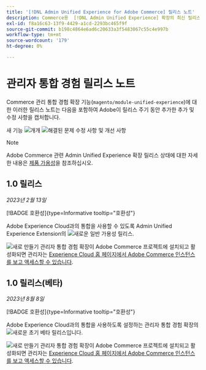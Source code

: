 ```yaml
---
title: '[!DNL Admin Unified Experience for Adobe Commerce] 릴리스 노트'
description: Commerce용  [!DNL Admin Unified Experience] 확장의 최신 릴리스에 대한 정보는 릴리스 정보를 검토하십시오.
exl-id: f8a16c63-13f9-4429-a1cd-2293bc465f9f
source-git-commit: b198c4864e6ad6c20633a3f5483067c55c4e997b
workflow-type: tm+mt
source-wordcount: '179'
ht-degree: 0%

---
```


# 관리자 통합 경험 릴리스 노트

Commerce 관리 통합 경험 확장 기능(`magento/module-unified-experience`)에 대한 이러한 릴리스 노트는 다음을 포함하여 Adobe이 릴리스 주기 동안 추가한 추가 및 수정 사항을 캡처합니다.

새 기능 ![개](../assets/new.svg)개
![해결된 문제](../assets/fix.svg) 수정 사항 및 개선 사항


>[!NOTE]
>
>Adobe Commerce 관련 Admin Unified Experience 확장 릴리스 상태에 대한 자세한 내용은 [제품 가용성](https://experienceleague.adobe.com/docs/commerce-operations/release/product-availability.html)을 참조하십시오.

## 1.0 릴리스

*2023년 2월 13일*

[!BADGE 호환성]{type=Informative tooltip="호환성"}

Adobe Experience Cloud과의 통합을 사용할 수 있도록 Admin Unified Experience Extension의 ![새로운](../assets/new.svg) 일반 가용성 릴리스.

![새로 만들기](../assets/new.svg) 관리자 통합 경험 확장이 Adobe Commerce 프로젝트에 설치되고 활성화되면 관리자는 [Experience Cloud 홈 페이지에서 Adobe Commerce 인스턴스를 보고 액세스할 수 있습니다](admin-unified-experience-integration-overview.md).


## 1.0 릴리스(베타)

*2023년 8월 8일*

[!BADGE 호환성]{type=Informative tooltip="호환성"}

Adobe Experience Cloud과의 통합을 사용하도록 설정하는 관리자 통합 경험 확장의 ![새로운](../assets/new.svg) 초기 베타 릴리스입니다.

![새로 만들기](../assets/new.svg) 관리자 통합 경험 확장이 Adobe Commerce 프로젝트에 설치되고 활성화되면 관리자는 [Experience Cloud 홈 페이지에서 Adobe Commerce 인스턴스를 보고 액세스할 수 있습니다](admin-unified-experience-integration-overview.md).
